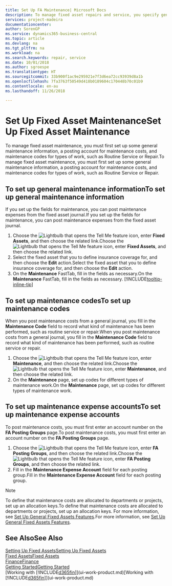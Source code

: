 ```yaml
---
title: Set Up FA Maintenance| Microsoft Docs
description: To manage fixed asset repairs and service, you specify general maintenance information, codes for the type of work, and a posting account for costs.
services: project-madeira
documentationcenter: 
author: SorenGP
ms.service: dynamics365-business-central
ms.topic: article
ms.devlang: na
ms.tgt_pltfrm: na
ms.workload: na
ms.search.keywords: repair, service
ms.date: 10/01/2018
ms.author: sgroespe
ms.translationtype: HT
ms.sourcegitcommit: 33b900f1ac9e295921e7f3d6ea72cc93939d8a1b
ms.openlocfilehash: 7fa3763f50549d418b0189604c170448b70c01b9
ms.contentlocale: en-au
ms.lasthandoff: 11/26/2018

---
```

# <a name="set-up-fixed-asset-maintenance"></a><span data-ttu-id="1b34a-103">Set Up Fixed Asset Maintenance</span><span class="sxs-lookup"><span data-stu-id="1b34a-103">Set Up Fixed Asset Maintenance</span></span>
<span data-ttu-id="1b34a-104">To manage fixed asset maintenance, you must first set up some general maintenance information, a posting account for maintenance costs, and maintenance codes for types of work, such as Routine Service or Repair.</span><span class="sxs-lookup"><span data-stu-id="1b34a-104">To manage fixed asset maintenance, you must first set up some general maintenance information, a posting account for maintenance costs, and maintenance codes for types of work, such as Routine Service or Repair.</span></span>

## <a name="to-set-up-general-maintenance-information"></a><span data-ttu-id="1b34a-105">To set up general maintenance information</span><span class="sxs-lookup"><span data-stu-id="1b34a-105">To set up general maintenance information</span></span>
<span data-ttu-id="1b34a-106">If you set up the fields for maintenance, you can post maintenance expenses from the fixed asset journal.</span><span class="sxs-lookup"><span data-stu-id="1b34a-106">If you set up the fields for maintenance, you can post maintenance expenses from the fixed asset journal.</span></span>

1. <span data-ttu-id="1b34a-107">Choose the ![Lightbulb that opens the Tell Me feature](media/ui-search/search_small.png "Tell me what you want to do") icon, enter **Fixed Assets**, and then choose the related link.</span><span class="sxs-lookup"><span data-stu-id="1b34a-107">Choose the ![Lightbulb that opens the Tell Me feature](media/ui-search/search_small.png "Tell me what you want to do") icon, enter **Fixed Assets**, and then choose the related link.</span></span>
2. <span data-ttu-id="1b34a-108">Select the fixed asset that you to define insurance coverage for, and then choose the **Edit** action.</span><span class="sxs-lookup"><span data-stu-id="1b34a-108">Select the fixed asset that you to define insurance coverage for, and then choose the **Edit** action.</span></span>
3. <span data-ttu-id="1b34a-109">On the **Maintenance** FastTab, fill in the fields as necessary.</span><span class="sxs-lookup"><span data-stu-id="1b34a-109">On the **Maintenance** FastTab, fill in the fields as necessary.</span></span> [!INCLUDE[tooltip-inline-tip](includes/tooltip-inline-tip_md.md)]

## <a name="to-set-up-maintenance-codes"></a><span data-ttu-id="1b34a-110">To set up maintenance codes</span><span class="sxs-lookup"><span data-stu-id="1b34a-110">To set up maintenance codes</span></span>
<span data-ttu-id="1b34a-111">When you post maintenance costs from a general journal, you fill in the **Maintenance Code** field to record what kind of maintenance has been performed, such as routine service or repair.</span><span class="sxs-lookup"><span data-stu-id="1b34a-111">When you post maintenance costs from a general journal, you fill in the **Maintenance Code** field to record what kind of maintenance has been performed, such as routine service or repair.</span></span>

1. <span data-ttu-id="1b34a-112">Choose the ![Lightbulb that opens the Tell Me feature](media/ui-search/search_small.png "Tell me what you want to do") icon, enter **Maintenance**, and then choose the related link.</span><span class="sxs-lookup"><span data-stu-id="1b34a-112">Choose the ![Lightbulb that opens the Tell Me feature](media/ui-search/search_small.png "Tell me what you want to do") icon, enter **Maintenance**, and then choose the related link.</span></span>
2. <span data-ttu-id="1b34a-113">On the **Maintenance** page, set up codes for different types of maintenance work.</span><span class="sxs-lookup"><span data-stu-id="1b34a-113">On the **Maintenance** page, set up codes for different types of maintenance work.</span></span>

## <a name="to-set-up-maintenance-expense-accounts"></a><span data-ttu-id="1b34a-114">To set up maintenance expense accounts</span><span class="sxs-lookup"><span data-stu-id="1b34a-114">To set up maintenance expense accounts</span></span>
<span data-ttu-id="1b34a-115">To post maintenance costs, you must first enter an account number on the **FA Posting Groups** page.</span><span class="sxs-lookup"><span data-stu-id="1b34a-115">To post maintenance costs, you must first enter an account number on the **FA Posting Groups** page.</span></span>

1. <span data-ttu-id="1b34a-116">Choose the ![Lightbulb that opens the Tell Me feature](media/ui-search/search_small.png "Tell me what you want to do") icon, enter **FA Posting Groups**, and then choose the related link.</span><span class="sxs-lookup"><span data-stu-id="1b34a-116">Choose the ![Lightbulb that opens the Tell Me feature](media/ui-search/search_small.png "Tell me what you want to do") icon, enter **FA Posting Groups**, and then choose the related link.</span></span>
2. <span data-ttu-id="1b34a-117">Fill in the **Maintenance Expense Account** field for each posting group.</span><span class="sxs-lookup"><span data-stu-id="1b34a-117">Fill in the **Maintenance Expense Account** field for each posting group.</span></span>

> [!NOTE]  
>   <span data-ttu-id="1b34a-118">To define that maintenance costs are allocated to departments or projects, set up an allocation keys.</span><span class="sxs-lookup"><span data-stu-id="1b34a-118">To define that maintenance costs are allocated to departments or projects, set up an allocation keys.</span></span> <span data-ttu-id="1b34a-119">For more information, see [Set Up General Fixed Assets Features](fa-how-setup-general.md).</span><span class="sxs-lookup"><span data-stu-id="1b34a-119">For more information, see [Set Up General Fixed Assets Features](fa-how-setup-general.md).</span></span>

## <a name="see-also"></a><span data-ttu-id="1b34a-120">See Also</span><span class="sxs-lookup"><span data-stu-id="1b34a-120">See Also</span></span>
[<span data-ttu-id="1b34a-121">Setting Up Fixed Assets</span><span class="sxs-lookup"><span data-stu-id="1b34a-121">Setting Up Fixed Assets</span></span>](fa-setup.md)  
[<span data-ttu-id="1b34a-122">Fixed Assets</span><span class="sxs-lookup"><span data-stu-id="1b34a-122">Fixed Assets</span></span>](fa-manage.md)  
[<span data-ttu-id="1b34a-123">Finance</span><span class="sxs-lookup"><span data-stu-id="1b34a-123">Finance</span></span>](finance.md)  
[<span data-ttu-id="1b34a-124">Getting Started</span><span class="sxs-lookup"><span data-stu-id="1b34a-124">Getting Started</span></span>](product-get-started.md)  
<span data-ttu-id="1b34a-125">[Working with [!INCLUDE[d365fin](includes/d365fin_md.md)]](ui-work-product.md)</span><span class="sxs-lookup"><span data-stu-id="1b34a-125">[Working with [!INCLUDE[d365fin](includes/d365fin_md.md)]](ui-work-product.md)</span></span>

